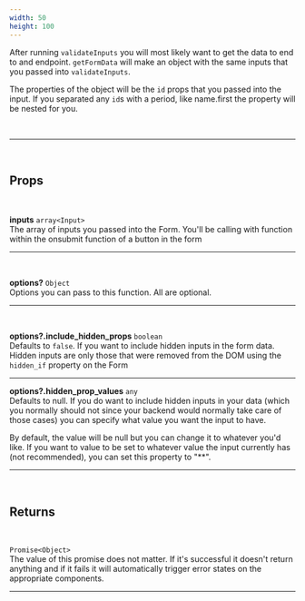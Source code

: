 ```yaml
---
width: 50
height: 100
---
```


After running `validateInputs` you will most likely want to get the data to end to and endpoint. `getFormData` will make an object with the same inputs that you passed into `validateInputs`.

The properties of the object will be the `id` props that you passed into the input. If you separated any `id`s with a period, like name.first the property will be nested for you.

<br>

---

<br>

## Props

<br>

**inputs** `array<Input>`<br>
The array of inputs you passed into the Form. You'll be calling with function within the onsubmit function of a button in the form

---

<br>

**options?** `Object`<br>
Options you can pass to this function. All are optional.

---

<br>

**options?.include_hidden_props** `boolean`<br>
Defaults to `false`. If you want to include hidden inputs in the form data. Hidden inputs are only those that were removed from the DOM using the `hidden_if` property on the Form

---

**options?.hidden_prop_values** `any`<br>
Defaults to null. If you do want to include hidden inputs in your data (which you normally should not since your backend would normally take care of those cases) you can specify what value you want the input to have.

By default, the value will be null but you can change it to whatever you'd like. If you want to value to be set to whatever value the input currently has (not recommended), you can set this property to "\*\*".

---

<br>

## Returns

<br>

`Promise<Object>`<br>
The value of this promise does not matter. If it's successful it doesn't return anything and if it fails it will automatically trigger error states on the appropriate components.

---
